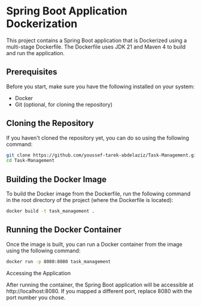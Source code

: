 # Spring Boot Application Dockerization

This project contains a Spring Boot application that is Dockerized using a multi-stage Dockerfile. The Dockerfile uses JDK 21 and Maven 4 to build and run the application.

## Prerequisites

Before you start, make sure you have the following installed on your system:

- Docker
- Git (optional, for cloning the repository)

## Cloning the Repository

If you haven't cloned the repository yet, you can do so using the following command:

```bash
git clone https://github.com/youssef-tarek-abdelaziz/Task-Management.git
cd Task-Management
```

## Building the Docker Image

To build the Docker image from the Dockerfile, run the following command in the root directory of the project (where the Dockerfile is located):

```bash
docker build -t task_management .
```

## Running the Docker Container

Once the image is built, you can run a Docker container from the image using the following command: 

```bash
docker run -p 8080:8080 task_management

```

Accessing the Application

After running the container, the Spring Boot application will be accessible at http://localhost:8080. If you mapped a different port, replace 8080 with the port number you chose.

